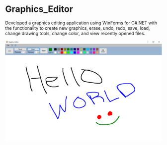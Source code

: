 # Graphics_Editor
Developed a graphics editing application using WinForms for C#.NET with the functionality to create new graphics, erase, undo, redo, save, load, change drawing tools, change color, and view recently opened files.

![Image](Graphics_Editor_Screenshot.PNG)
